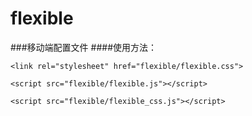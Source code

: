 # flexible
###移动端配置文件
####使用方法：

`<link rel="stylesheet" href="flexible/flexible.css">`

`<script src="flexible/flexible.js"></script>`

`<script src="flexible/flexible_css.js"></script>`